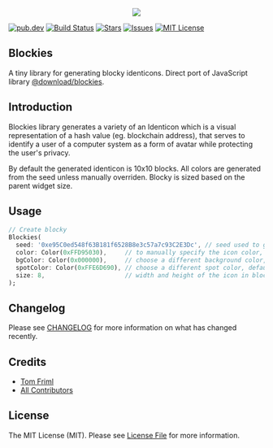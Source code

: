 <p align="center">
<img src="https://github.com/nextchapterstudio/blockies/raw/main/blockies_sample.png"
</p>

[![pub.dev][pub-dev-shield]][pub-dev-url]
[![Build Status](https://shields.io/github/workflow/status/nextchapterstudio/blockies/build?logo=github&logoColor=white)][pub-dev-url]
[![Stars][stars-shield]][stars-url]
[![Issues][issues-shield]][issues-url]
[![MIT License][license-shield]][license-url]

## Blockies
A tiny library for generating blocky identicons. Direct port of JavaScript library [@download/blockies](https://www.npmjs.com/package/@download/blockies).

## Introduction
Blockies library generates a variety of an Identicon which is a visual representation of a hash value (eg. blockchain address), that serves to identify a user of a computer system as a form of avatar while protecting the user's privacy.

By default the generated identicon is 10x10 blocks. All colors are generated from the seed unless manually overriden. Blocky is sized based on the parent widget size.

## Usage

```dart
// Create blocky
Blockies(
  seed: '0xe95C0ed548f63B181f6528B8e3c57a7c93C2E3Dc', // seed used to generate identicon
  color: Color(0xFFD95030),     // to manually specify the icon color, default: random
  bgColor: Color(0x000000),     // choose a different background color, default: random based on the seed
  spotColor: Color(0xFFE6D690), // choose a different spot color, default: random based on the seed
  size: 8,                      // width and height of the icon in blocks, default: 10
);
```

## Changelog

Please see [CHANGELOG](CHANGELOG.md) for more information on what has changed recently.

## Credits

- [Tom Friml](https://github.com/3ph)
- [All Contributors](../../contributors)

## License

The MIT License (MIT). Please see [License File](LICENSE.md) for more information.


<!-- MARKDOWN LINKS & IMAGES -->
<!-- https://www.markdownguide.org/basic-syntax/#reference-style-links -->
[pub-dev-shield]: https://img.shields.io/pub/v/blockies?logo=dart&logoColor=white
[pub-dev-url]: https://pub.dev/packages/blockies
[stars-shield]: https://img.shields.io/github/stars/nextchapterstudio/blockies.svg?style=for-the-badge&logo=github&colorB=deeppink&label=stars
[stars-url]: https://packagist.org/packages/nextchapterstudio/blockies
[issues-shield]: https://img.shields.io/github/issues/nextchapterstudio/blockies.svg?style=for-the-badge
[issues-url]: https://github.com/nextchapterstudio/blockies/issues
[license-shield]: https://img.shields.io/github/license/nextchapterstudio/blockies.svg?style=for-the-badge
[license-url]: https://github.com/nextchapterstudio/blockies/blob/master/LICENSE
